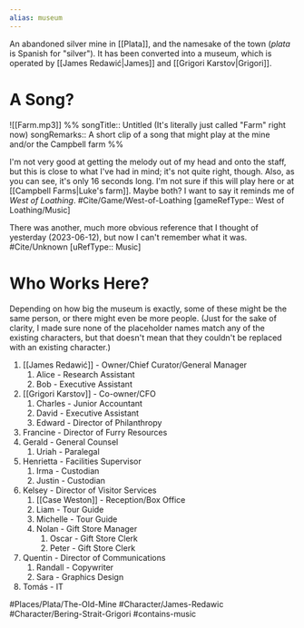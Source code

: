 ```yaml
---
alias: museum
---
```


An abandoned silver mine in [[Plata]], and the namesake of the town (*plata* is Spanish for "silver"). It has been converted into a museum, which is operated by [[James Redawić|James]] and [[Grigori Karstov|Grigori]].

# A Song?
![[Farm.mp3]]
%%
songTitle:: Untitled (It's literally just called "Farm" right now)
songRemarks:: A short clip of a song that might play at the mine and/or the Campbell farm
%%

I'm not very good at getting the melody out of my head and onto the staff, but this is close to what I've had in mind; it's not quite right, though. Also, as you can see, it's only 16 seconds long. I'm not sure if this will play here or at [[Campbell Farms|Luke's farm]]. Maybe both? I want to say it reminds me of *West of Loathing*. #Cite/Game/West-of-Loathing [gameRefType:: West of Loathing/Music]

There was another, much more obvious reference that I thought of yesterday (2023-06-12), but now I can't remember what it was. #Cite/Unknown [uRefType:: Music]

# Who Works Here?
Depending on how big the museum is exactly, some of these might be the same person, or there might even be more people. (Just for the sake of clarity, I made sure none of the placeholder names match any of the existing characters, but that doesn't mean that they couldn't be replaced with an existing character.)

1. [[James Redawić]] - Owner/Chief Curator/General Manager
	1. Alice - Research Assistant
	2. Bob - Executive Assistant
2. [[Grigori Karstov]] - Co-owner/CFO
	1. Charles - Junior Accountant
	2. David - Executive Assistant
	3. Edward - Director of Philanthropy
3. Francine - Director of Furry Resources
4. Gerald - General Counsel
	1. Uriah - Paralegal
5. Henrietta - Facilities Supervisor
	1. Irma - Custodian
	2. Justin - Custodian
6. Kelsey - Director of Visitor Services
	1. [[Case Weston]] - Reception/Box Office
	2. Liam - Tour Guide
	3. Michelle - Tour Guide
	4. Nolan - Gift Store Manager
		1. Oscar - Gift Store Clerk
		2. Peter - Gift Store Clerk
7. Quentin - Director of Communications
	1. Randall - Copywriter
	2. Sara - Graphics Design
8. Tomás - IT

#Places/Plata/The-Old-Mine #Character/James-Redawic  #Character/Bering-Strait-Grigori #contains-music 